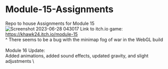 # Module-15-Assignments
Repo to house Assignments for Module 15
![Screenshot 2023-06-28 043017](https://github.com/hawkk24/Module-15-Assignments/assets/137130351/ee88fd92-0d96-4a70-bb31-3d7eb6aa93a9)
Link to itch.io game: https://khawk24.itch.io/module-15 \
^ There seems to be a bug with the minimap fog of war in the WebGL build \
 \
Module 16 Update: \
Added animations, added sound effects, updated gravity, and slight adjustments \
